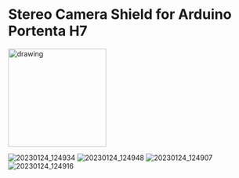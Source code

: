 # Stereo Camera Shield for Arduino Portenta H7

<img src="https://user-images.githubusercontent.com/16865504/214307833-3e3a0660-f572-4efa-ba7d-4d174b4c0a16.jpg" alt="drawing" width="200"/>

![20230124_124934](https://user-images.githubusercontent.com/16865504/214307833-3e3a0660-f572-4efa-ba7d-4d174b4c0a16.jpg)
![20230124_124948](https://user-images.githubusercontent.com/16865504/214307886-1f947933-f801-4622-a5af-4a8aa72c0f90.jpg)
![20230124_124907](https://user-images.githubusercontent.com/16865504/214307930-dd9ed489-e82f-4246-8c2d-3810b5594efd.jpg)
![20230124_124916](https://user-images.githubusercontent.com/16865504/214308006-f777c4a0-99e1-41d8-a09b-72813dce607c.jpg)
